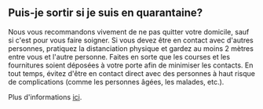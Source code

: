 ## Puis-je sortir si je suis en quarantaine?

Nous vous recommandons vivement de ne pas quitter votre domicile, sauf si c'est pour vous faire soigner. Si vous devez être en contact avec d'autres personnes, pratiquez la distanciation physique et gardez au moins 2 mètres entre vous et l'autre personne. Faites en sorte que les courses et les fournitures soient déposées à votre porte afin de minimiser les contacts. En tout temps, évitez d'être en contact direct avec des personnes à haut risque de complications (comme les personnes âgées, les malades, etc.).

Plus d'informations [ici](https://www.canada.ca/fr/sante-publique/services/publications/maladies-et-affections/covid-19-comment-isoler-chez-soi.html).
